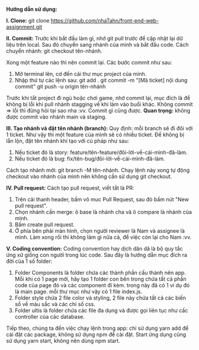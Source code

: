 **Hướng dẫn sử dụng:**

**I. Clone:**
git clone https://github.com/nhaTahn/front-end-web-assignment.git

**II. Commit:**
Trước khi bắt đầu làm gì, nhớ git pull trước để cập nhật lại dữ liệu trên local. Sau đó chuyển sang nhánh của mình và bắt đầu code. Cách chuyển nhánh: git checkout tên-nhánh.

Xong một feature nào thì nên commit lại. Các bước commit như sau:

1. Mở terminal lên, cd đến cái thư mục project của mình.
2. Nhập thứ tự các lệnh sau:
   git add .
   git commit -m "[Mã ticket] nội dung commit"
   git push -u origin tên-nhánh

Trước khi tắt project đi ngủ hoặc chơi game, nhớ commit lại, mục đích là để không bị lỗi khi pull nhánh stagging về khi làm vào buổi khác. Không commit => lỗi thì đừng hỏi tại sao nha :vv. Commit gì cũng được.
**Quan trọng:** không được commit vào nhánh main và staging.

**III. Tạo nhánh và đặt tên nhánh (branch):**
Quy định: mỗi branch sẽ đi đôi với 1 ticket. Như vậy thì một feature của mình sẽ có nhiều ticket. Để không bị lẫn lộn, đặt tên nhánh khi tạo với cú pháp như sau:

1. Nếu ticket đó là story: feature/tên-feature/đôi-lời-về-cái-mình-đã-làm.
2. Nếu ticket đó là bug: fix/tên-bug/đôi-lời-về-cái-mình-đã-làm.

Cách tạo nhánh mới: git branch -M tên-nhánh.
Chạy lệnh này xong tự động checkout vào nhánh của mình nên không cần sử dụng git checkout.

**IV. Pull request:**
Cách tạo pull request, viết tắt là PR:

1. Trên cái thanh header, bấm vô muc Pull Request, sau đó bấm nút "New pull request".
2. Chọn nhánh cần merge: ô base là nhánh cha và ô compare là nhánh của mình.
3. Bấm create pull request.
4. Ở phía bên phải màn hình, chọn người reviewer là Nam và assignee là mình.
   Làm xong rồi thì không làm gì nữa cả, để việc còn lại cho Nam :vv.

**V. Coding convention:**
Coding convention hay dịch dân dã là bộ quy tắc ứng xử giống con người trong lúc code.
Sau đây là hướng dẫn mục đích ra đời của 1 số folder:

1. Folder Components là folder chứa các thành phần cấu thành nên app. Mỗi khi có 1 page mới, hãy tạo 1 folder con bên trong chứa tất cả phần code của page đó và các component đi kèm. trong này đã có 1 ví dụ đó là main page. mỗi thư mục như vậy có 1 file index.js.
2. Folder style chứa 2 file color và styling, 2 file này chứa tất cả các biến số về màu sắc và các chỉ số css.
3. Folder ultis là folder chứa các file đa dụng và được gọi liên tục như cấc controller của các database.

Tiếp theo, chúng ta đến việc chạy lệnh trong app: chỉ sử dụng yarn add để cài đặt các package, không sử dụng npm để cài đặt. Start ứng dụng cũng sử dụng yarn start, không nên dùng npm start.
